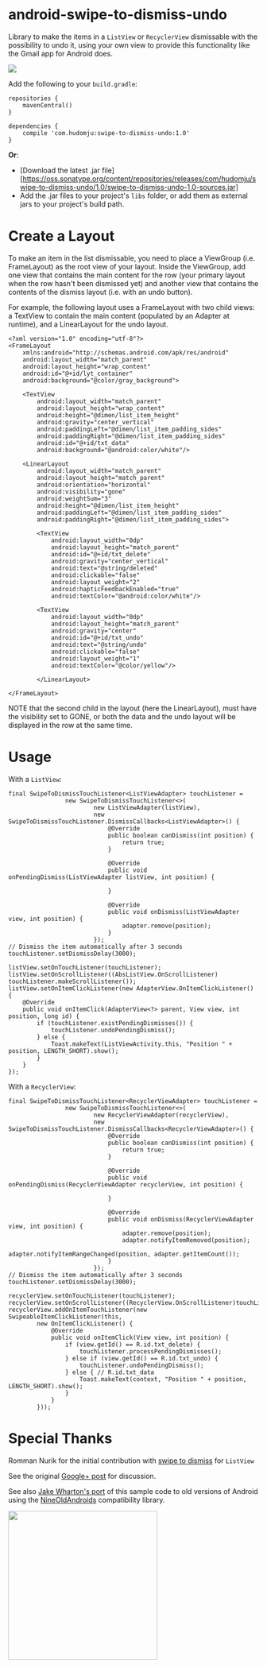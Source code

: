 android-swipe-to-dismiss-undo
=============================

Library to make the items in a `ListView` or `RecyclerView` dismissable with the possibility to undo
it, using your own view to provide this functionality like the Gmail app for Android does.



<img src="sample.gif">


Add the following to your `build.gradle`:

    repositories {
		mavenCentral()
	}

	dependencies {
		compile 'com.hudomju:swipe-to-dismiss-undo:1.0'
	}
	
**Or**:

* [Download the latest .jar file][https://oss.sonatype.org/content/repositories/releases/com/hudomju/swipe-to-dismiss-undo/1.0/swipe-to-dismiss-undo-1.0-sources.jar]
* Add the .jar files to your project's `libs` folder, or add them as external jars to your project's
 build path.


Create a Layout
===============

To make an item in the list dismissable, you need to place a ViewGroup (i.e. FrameLayout) as the 
root view of your layout. Inside the ViewGroup, add one view that contains the main content for 
the row (your primary layout when the row hasn't been dismissed yet) and another view that contains 
the contents of the dismiss layout (i.e. with an undo button).

For example, the following layout uses a FrameLayout with two child views: a TextView to contain 
the main content (populated by an Adapter at runtime), and a LinearLayout for the undo layout.

    <?xml version="1.0" encoding="utf-8"?>
    <FrameLayout
        xmlns:android="http://schemas.android.com/apk/res/android"
        android:layout_width="match_parent"
        android:layout_height="wrap_content"
        android:id="@+id/lyt_container"
        android:background="@color/gray_background">

        <TextView
            android:layout_width="match_parent"
            android:layout_height="wrap_content"
            android:height="@dimen/list_item_height"
            android:gravity="center_vertical"
            android:paddingLeft="@dimen/list_item_padding_sides"
            android:paddingRight="@dimen/list_item_padding_sides"
            android:id="@+id/txt_data"
            android:background="@android:color/white"/>

        <LinearLayout
            android:layout_width="match_parent"
            android:layout_height="match_parent"
            android:orientation="horizontal"
            android:visibility="gone"
            android:weightSum="3"
            android:height="@dimen/list_item_height"
            android:paddingLeft="@dimen/list_item_padding_sides"
            android:paddingRight="@dimen/list_item_padding_sides">

            <TextView
                android:layout_width="0dp"
                android:layout_height="match_parent"
                android:id="@+id/txt_delete"
                android:gravity="center_vertical"
                android:text="@string/deleted"
                android:clickable="false"
                android:layout_weight="2"
                android:hapticFeedbackEnabled="true"
                android:textColor="@android:color/white"/>

            <TextView
                android:layout_width="0dp"
                android:layout_height="match_parent"
                android:gravity="center"
                android:id="@+id/txt_undo"
                android:text="@string/undo"
                android:clickable="false"
                android:layout_weight="1"
                android:textColor="@color/yellow"/>

            </LinearLayout>

    </FrameLayout>

NOTE that the second child in the layout (here the LinearLayout), must have the visibility set to
GONE, or both the data and the undo layout will be displayed in the row at the same time.


Usage
==============

With a `ListView`:

	final SwipeToDismissTouchListener<ListViewAdapter> touchListener =
	                new SwipeToDismissTouchListener<>(
	                        new ListViewAdapter(listView),
	                        new SwipeToDismissTouchListener.DismissCallbacks<ListViewAdapter>() {
	                            @Override
	                            public boolean canDismiss(int position) {
	                                return true;
	                            }
	                            
	                            @Override
                                public void onPendingDismiss(ListViewAdapter listView, int position) {
    
                                }
	
	                            @Override
	                            public void onDismiss(ListViewAdapter view, int position) {
	                                adapter.remove(position);
	                            }
	                        });
	// Dismiss the item automatically after 3 seconds
	touchListener.setDismissDelay(3000);
	
	listView.setOnTouchListener(touchListener);
	listView.setOnScrollListener((AbsListView.OnScrollListener) touchListener.makeScrollListener());
	listView.setOnItemClickListener(new AdapterView.OnItemClickListener() {
	    @Override
	    public void onItemClick(AdapterView<?> parent, View view, int position, long id) {
	        if (touchListener.existPendingDismisses()) {
	            touchListener.undoPendingDismiss();
	        } else {
	            Toast.makeText(ListViewActivity.this, "Position " + position, LENGTH_SHORT).show();
	        }
	    }
	});


With a `RecyclerView`:

	final SwipeToDismissTouchListener<RecyclerViewAdapter> touchListener =
	                new SwipeToDismissTouchListener<>(
	                        new RecyclerViewAdapter(recyclerView),
	                        new SwipeToDismissTouchListener.DismissCallbacks<RecyclerViewAdapter>() {
	                            @Override
	                            public boolean canDismiss(int position) {
	                                return true;
	                            }
	                            
	                            @Override
                                public void onPendingDismiss(RecyclerViewAdapter recyclerView, int position) {
    
                                }
	
	                            @Override
	                            public void onDismiss(RecyclerViewAdapter view, int position) {
	                                adapter.remove(position);
	                                adapter.notifyItemRemoved(position);
	                                adapter.notifyItemRangeChanged(position, adapter.getItemCount());
	                            }
	                        });
	// Dismiss the item automatically after 3 seconds
    touchListener.setDismissDelay(3000);
	
	recyclerView.setOnTouchListener(touchListener);
	recyclerView.setOnScrollListener((RecyclerView.OnScrollListener)touchListener.makeScrollListener());
	recyclerView.addOnItemTouchListener(new SwipeableItemClickListener(this,
	        new OnItemClickListener() {
	            @Override
	            public void onItemClick(View view, int position) {
	                if (view.getId() == R.id.txt_delete) {
	                    touchListener.processPendingDismisses();
	                } else if (view.getId() == R.id.txt_undo) {
	                    touchListener.undoPendingDismiss();
	                } else { // R.id.txt_data
	                    Toast.makeText(context, "Position " + position, LENGTH_SHORT).show();
	                }
	            }
	        }));


Special Thanks
==============

Romman Nurik for the initial contribution with [swipe to dismiss](https://github.com/romannurik/Android-SwipeToDismiss) for `ListView`

See the original [Google+ post](https://plus.google.com/+RomanNurik/posts/Fgo1p5uWZLu) for discussion.

See also [Jake Wharton's port](https://github.com/JakeWharton/SwipeToDismissNOA) of this sample code to old versions of Android using the [NineOldAndroids](http://nineoldandroids.com/) compatibility library.

<img src="https://lh4.googleusercontent.com/-b0pxPcJBF1o/T-ZWx9NZSRI/AAAAAAAAe_Q/PAKmNzGSbzs/w635-h688-no/foo.png" width="300">
